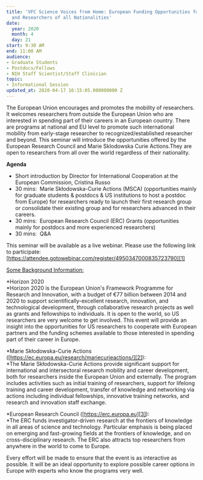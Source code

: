 ```yaml
---
title: 'VFC Science Voices from Home: European Funding Opportunities for Postdocs
  and Researchers of all Nationalities'
date:
  year: 2020
  month: 4
  day: 21
start: 9:30 AM
end: 11:00 AM
audience:
- Graduate Students
- Postdocs/Fellows
- NIH Staff Scientist/Staff Clinician
topic:
- Informational Session
updated_at: 2020-04-17 16:15:05.000000000 Z
---
```

The European Union encourages and promotes the mobility of researchers.
It welcomes researchers from outside the European Union who are
interested in spending part of their careers in an European country.
There are programs at national and EU level to promote such
international mobility from early-stage researcher to
recognized/established researcher and beyond. This seminar will
introduce the opportunities offered by the European Research Council and
Marie Sklodowska Curie Actions.They are open to researchers from all
over the world regardless of their nationality.

**Agenda**

* Short introduction by Director for International Cooperation at the
  European Commission, Cristina Russo
* 30 mins:  Marie Skłodowska-Curie Actions (MSCA) (opportunities mainly
  for graduate students &amp; postdocs &amp; US institutions to host a
  postdoc from Europe) for researchers ready to launch their first
  research group or consolidate their existing group and for researchers
  advanced in their careers.
* 30 mins:  European Research Council (ERC) Grants (opportunities mainly
  for postdocs and more experienced researchers)
* 30 mins:  Q&amp;A

This seminar will be available as a live webinar. Please use the
following link to participate:  
[https://attendee.gotowebinar.com/register/4950347000835723790][1]

<span style="text-decoration: underline;">  
Some Background Information:</span>

*Horizon 2020  
*Horizon 2020 is the European Union\'s Framework Programme for Research
and Innovation, with a budget of €77 billion between 2014 and 2020 to
support scientifically-excellent research, innovation, and technological
development, through collaborative research projects as well as grants
and fellowships to individuals. It is open to the world, so US
researchers are very welcome to get involved. This event will provide an
insight into the opportunities for US researchers to cooperate with
European partners and the funding schemes available to those interested
in spending part of their career in Europe.

*Marie Skłodowska-Curie Actions
([https://ec.europa.eu/research/mariecurieactions/][2]):  
*The Marie Skłodowska-Curie Actions provide significant support for
international and intersectoral research mobility and career
development, both for researchers inside the European Union and
externally. The program includes activities such as initial training of
researchers, support for lifelong training and career development,
transfer of knowledge and networking via actions including individual
fellowships, innovative training networks, and research and innovation
staff exchange.

*European Research Council ([https://erc.europa.eu][3]):  
*The ERC funds investigator-driven research at the frontiers of
knowledge in all areas of science and technology. Particular emphasis is
being placed on emerging and fast-growing fields at the frontiers of
knowledge, and on cross-disciplinary research. The ERC also attracts top
researchers from anywhere in the world to come to Europe. 

Every effort will be made to ensure that the event is as interactive as
possible. It will be an ideal opportunity to explore possible career
options in Europe with experts who know the programs very well.



[1]: https://attendee.gotowebinar.com/register/4950347000835723790
[2]: https://ec.europa.eu/research/mariecurieactions/
[3]: https://erc.europa.eu
